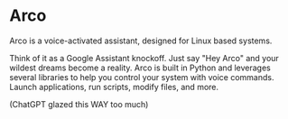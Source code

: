# Arco

Arco is a voice-activated assistant, designed for Linux based systems.

Think of it as a Google Assistant knockoff. Just say "Hey Arco" and your wildest dreams become a reality. Arco is built in Python and leverages several libraries to help you control your system with voice commands. Launch applications, run scripts, modify files, and more.

(ChatGPT glazed this WAY too much)